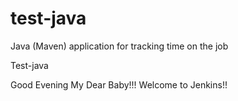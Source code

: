 # test-java
Java (Maven) application for tracking time on the job

Test-java

Good Evening My Dear Baby!!! Welcome to Jenkins!!
